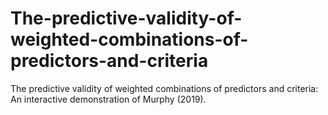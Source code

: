 # The-predictive-validity-of-weighted-combinations-of-predictors-and-criteria
The predictive validity of weighted combinations of predictors and criteria: An interactive demonstration of Murphy (2019).
